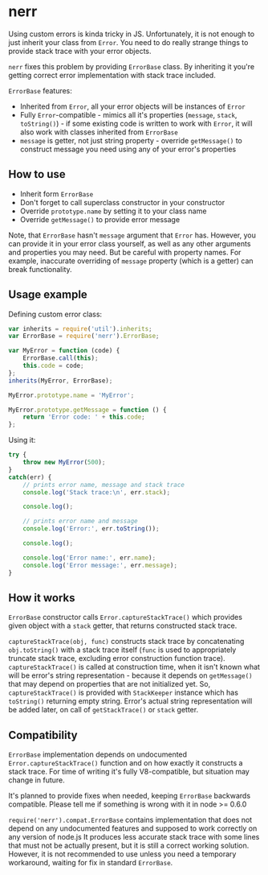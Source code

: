 # nerr

Using custom errors is kinda tricky in JS. Unfortunately, it is not enough to just inherit your class from `Error`. You need to do really strange things to provide stack trace with your error objects.

`nerr` fixes this problem by providing `ErrorBase` class. By inheriting it you're getting correct error implementation with stack trace included.

`ErrorBase` features:

* Inherited from `Error`, all your error objects will be instances of `Error`
* Fully `Error`-compatible - mimics all it's properties (`message`, `stack`, `toString()`) - if some existing code is written to work with `Error`, it will also work with classes inherited from `ErrorBase`
* `message` is getter, not just string property - override `getMessage()` to construct message you need using any of your error's properties

## How to use

- Inherit form `ErrorBase`
- Don't forget to call superclass constructor in your constructor
- Override `prototype.name` by setting it to your class name
- Override `getMessage()` to provide error message

Note, that `ErrorBase` hasn't `message` argument that `Error` has. However, you can provide it in your error class yourself, as well as any other arguments and properties you may need. But be careful with property names. For example, inaccurate overriding of `message` property (which is a getter) can break functionality.

## Usage example

Defining custom error class:

```js
var inherits = require('util').inherits;
var ErrorBase = require('nerr').ErrorBase;

var MyError = function (code) {
	ErrorBase.call(this);
	this.code = code;
};
inherits(MyError, ErrorBase);

MyError.prototype.name = 'MyError';

MyError.prototype.getMessage = function () {
	return 'Error code: ' + this.code;
};
```

Using it:

```js
try {
	throw new MyError(500);
}
catch(err) {
	// prints error name, message and stack trace
	console.log('Stack trace:\n', err.stack);

	console.log();

	// prints error name and message
	console.log('Error:', err.toString());

	console.log();

	console.log('Error name:', err.name);
	console.log('Error message:', err.message);
}
```

## How it works

`ErrorBase` constructor calls `Error.captureStackTrace()` which provides given object with a `stack` getter, that returns constructed stack trace.

`captureStackTrace(obj, func)` constructs stack trace by concatenating `obj.toString()` with a stack trace itself (`func` is used to appropriately truncate stack trace, excluding error construction function trace). `captureStackTrace()` is called at construction time, when it isn't known what will be error's string representation - because it depends on `getMessage()` that may depend on properties that are not initialized yet. So, `captureStackTrace()` is provided with `StackKeeper` instance which has `toString()` returning empty string. Error's actual string representation will be added later, on call of `getStackTrace()` or `stack` getter.

## Compatibility

`ErrorBase` implementation depends on undocumented `Error.captureStackTrace()` function and on how exactly it constructs a stack trace. For time of writing it's fully V8-compatible, but situation may change in future.

It's planned to provide fixes when needed, keeping `ErrorBase` backwards compatible. Please tell me if something is wrong with it in node >= 0.6.0

`require('nerr').compat.ErrorBase` contains implementation that does not depend on any undocumented features and supposed to work correctly on any version of node.js It produces less accurate stack trace with some lines that must not be actually present, but it is still a correct working solution. However, it is not recommended to use unless you need a temporary workaround, waiting for fix in standard `ErrorBase`.
